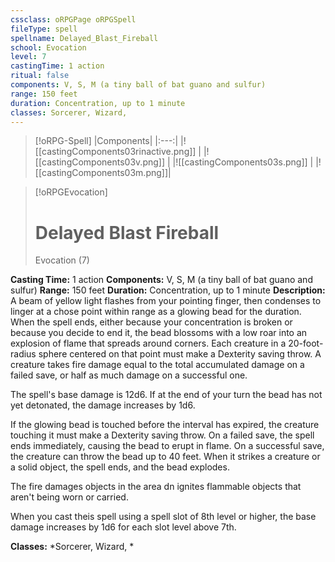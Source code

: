 ```yaml
---
cssclass: oRPGPage oRPGSpell
fileType: spell
spellname: Delayed_Blast_Fireball
school: Evocation
level: 7
castingTime: 1 action
ritual: false
components: V, S, M (a tiny ball of bat guano and sulfur)
range: 150 feet
duration: Concentration, up to 1 minute
classes: Sorcerer, Wizard,
---
```

> [!oRPG-Spell]
> |Components|
> |:---:|
> |![[castingComponents03rinactive.png]] |
> |![[castingComponents03v.png]] |
> |![[castingComponents03s.png]] |
> |![[castingComponents03m.png]]|

> [!oRPGEvocation]
>#  Delayed Blast Fireball
> Evocation  (7)

**Casting Time:** 1 action
**Components:** V, S, M (a tiny ball of bat guano and sulfur)
**Range:** 150 feet
**Duration:**  Concentration, up to 1 minute
**Description:**
A beam of yellow light flashes from your pointing finger, then condenses to linger at a chose point within range as a glowing bead for the duration. When the spell ends, either because your concentration is broken or because you decide to end it, the bead blossoms with a low roar into an explosion of flame that spreads around corners. Each creature in a 20-foot-radius sphere centered on that point must make a Dexterity saving throw. A creature takes fire damage equal to the total accumulated damage on a failed save, or half as much damage on a successful one.



 The spell's base damage is 12d6. If at the end of your turn the bead has not yet detonated, the damage increases by 1d6.



 If the glowing bead is touched before the interval has expired, the creature touching it must make a Dexterity saving throw. On a failed save, the spell ends immediately, causing the bead to erupt in flame. On a successful save, the creature can throw the bead up to 40 feet. When it strikes a creature or a solid object, the spell ends, and the bead explodes.



 The fire damages objects in the area dn ignites flammable objects that aren't being worn or carried.

When you cast theis spell using a spell slot of 8th level or higher, the base damage increases by 1d6 for each slot level above 7th.

**Classes:**  *Sorcerer, Wizard, *


